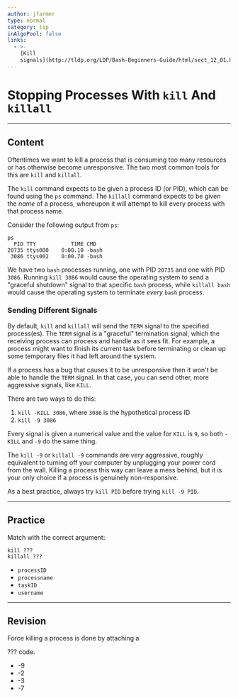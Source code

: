 ```yaml
---
author: jfarmer
type: normal
category: tip
inAlgoPool: false
links:
  - >-
    [Kill
    signals](http://tldp.org/LDP/Bash-Beginners-Guide/html/sect_12_01.html){website}
---
```


# Stopping Processes With `kill` And `killall`


---

## Content

Oftentimes we want to kill a process that is consuming too many resources or has otherwise become unresponsive.  The two most common tools for this are `kill` and `killall`.

The `kill` command expects to be given a process ID (or PID), which can be found using the `ps` command.  The `killall` command expects to be given the *name* of a process, whereupon it will attempt to kill every process with that process name.

Consider the following output from `ps`:

```plain-text
ps
  PID TTY           TIME CMD
20735 ttys000    0:00.10 -bash
 3086 ttys002    0:00.70 -bash
```

We have two `bash` processes running, one with PID `20735` and one with PID `3086`.  Running `kill 3086` would cause the operating system to send a "graceful shutdown" signal to that specific `bash` process, while `killall bash` would cause the operating system to terminate *every* `bash` process.

### Sending Different Signals

By default, `kill` and `killall` will send the `TERM` signal to the specified process(es).  The `TERM` signal is a "graceful" termination signal, which the receiving process can process and handle as it sees fit.  For example, a process might want to finish its current task before terminating or clean up some temporary files it had left around the system.

If a process has a bug that causes it to be unresponsive then it won't be able to handle the `TERM` signal.  In that case, you can send other, more aggressive signals, like `KILL`.

There are two ways to do this:

1. `kill -KILL 3086`, where `3086` is the hypothetical process ID
2. `kill -9 3086`

Every signal is given a numerical value and the value for `KILL` is `9`, so both `-KILL` and `-9` do the same thing.

The `kill -9` or `killall -9` commands are *very* aggressive, roughly equivalent to turning off your computer by unplugging your power cord from the wall.  Killing a process this way can leave a mess behind, but it is your only choice if a process is genuinely non-responsive.

As a best practice, always try `kill PID` before trying `kill -9 PID`.


---

## Practice

Match with the correct argument:

```plain-text
kill ???
killall ???
```

- `processID`
- `processname`
- `taskID`
- `username`


---

## Revision

Force killing a process is done by attaching a 

??? code.

- -9
- -2
- -3
- -7
 
